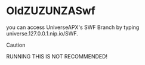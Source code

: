 # OldZUZUNZASwf
you can access UniverseAPX's SWF Branch by typing universe.127.0.0.1.nip.io/SWF.

> [!CAUTION]
> RUNNING THIS IS NOT RECOMMENDED! 
